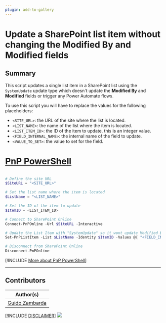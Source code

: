 ```yaml
---
plugin: add-to-gallery
---
```


# Update a SharePoint list item without changing the Modified By and Modified fields

## Summary

This script updates a single list item in a SharePoint list using the `SystemUpdate` update type which doesn't update the **Modified By** and **Modified** fields or trigger any Power Automate flows.

To use this script you will have to replace the values for the following placeholders:
- `<SITE_URL>`: the URL of the site where the list is located.
- `<LIST_NAME>`: the name of the list where the item is located.
- `<LIST_ITEM_ID>`: the ID of the item to update, this is an integer value.
- `<FIELD_INTERNAL_NAME>`: the internal name of the field to update.
- `<VALUE_TO_SET>`: the value to set for the field.


# [PnP PowerShell](#tab/pnpps)

```powershell

# Define the site URL
$SiteURL = "<SITE_URL>"

# Set the list name where the item is located
$ListName = "<LIST_NAME>"

# Set the ID of the item to update
$ItemID = <LIST_ITEM_ID>

# Connect to SharePoint Online
Connect-PnPOnline -Url $SiteURL -Interactive

# Update the List Item with "SystemUpdate" so it wont update Modified By and Modified fields or trigger any Power Automate flows
Set-PnPListItem -List $ListName -Identity $ItemID -Values @{ "<FIELD_INTERNAL_NAME>" = "<VALUE_TO_SET>"} -UpdateType SystemUpdate

# Disconnect from SharePoint Online
Disconnect-PnPOnline

```

[!INCLUDE [More about PnP PowerShell](../../docfx/includes/MORE-PNPPS.md)]


***


## Contributors

| Author(s) |
|-----------|
| [Guido Zambarda](https://github.com/guidozam) |


[!INCLUDE [DISCLAIMER](../../docfx/includes/DISCLAIMER.md)]
<img src="https://m365-visitor-stats.azurewebsites.net/script-samples/scripts/spo-update-list-item-as-system" aria-hidden="true" />
